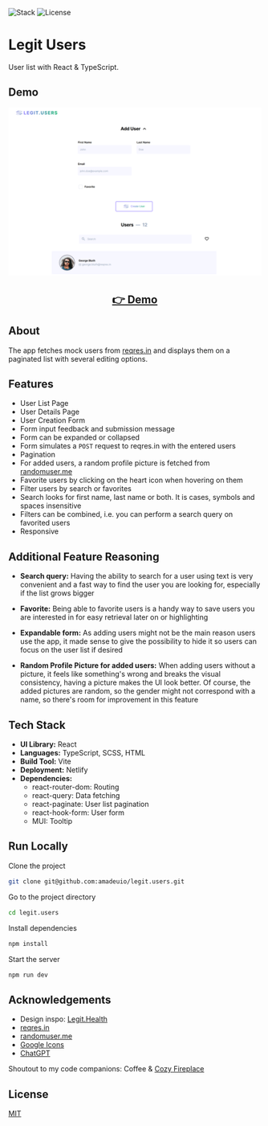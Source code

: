 ![Stack](https://img.shields.io/badge/Stack-React_|_TypeScript-149eca)
![License](https://img.shields.io/badge/License-MIT-green)

# Legit Users

User list with React & TypeScript.

## Demo

<p align="center">
  <img src="public/screenshots/screenshot.png" width="650px" alt="screenshot">
</p>
<h2 align="center">
  <a href="https://legitusers.netlify.app">👉 Demo</a>
</h2>

## About

The app fetches mock users from [reqres.in](https://reqres.in/) and displays them on a paginated list with several editing options.

## Features

- User List Page
- User Details Page
- User Creation Form
- Form input feedback and submission message
- Form can be expanded or collapsed
- Form simulates a `POST` request to reqres.in with the entered users
- Pagination
- For added users, a random profile picture is fetched from [randomuser.me](https://randomuser.me/)
- Favorite users by clicking on the heart icon when hovering on them
- Filter users by search or favorites
- Search looks for first name, last name or both. It is cases, symbols and spaces insensitive
- Filters can be combined, i.e. you can perform a search query on favorited users
- Responsive

## Additional Feature Reasoning

- **Search query:** Having the ability to search for a user using text is very convenient and a fast way to find the user you are looking for, especially if the list grows bigger

- **Favorite:** Being able to favorite users is a handy way to save users you are interested in for easy retrieval later on or highlighting

- **Expandable form:** As adding users might not be the main reason users use the app, it made sense to give the possibility to hide it so users can focus on the user list if desired

- **Random Profile Picture for added users:** When adding users without a picture, it feels like something's wrong and breaks the visual consistency, having a picture makes the UI look better. Of course, the added pictures are random, so the gender might not correspond with a name, so there's room for improvement in this feature

## Tech Stack

- **UI Library:** React
- **Languages:** TypeScript, SCSS, HTML
- **Build Tool:** Vite
- **Deployment:** Netlify
- **Dependencies:**
  - react-router-dom: Routing
  - react-query: Data fetching
  - react-paginate: User list pagination
  - react-hook-form: User form
  - MUI: Tooltip

## Run Locally

Clone the project

```bash
git clone git@github.com:amadeuio/legit.users.git
```

Go to the project directory

```bash
cd legit.users
```

Install dependencies

```bash
npm install
```

Start the server

```bash
npm run dev
```

## Acknowledgements

- Design inspo: [Legit.Health](https://legit.health/)
- [reqres.in](https://reqres.in/)
- [randomuser.me](https://randomuser.me/)
- [Google Icons](https://fonts.google.com/icons)
- [ChatGPT](https://chat.openai.com)

Shoutout to my code companions: Coffee & [Cozy Fireplace](https://www.youtube.com/watch?v=ze-TjhwceFE)

## License

[MIT](https://choosealicense.com/licenses/mit/)
